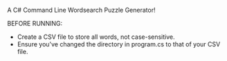A C# Command Line Wordsearch Puzzle Generator!

BEFORE RUNNING:
- Create a CSV file to store all words, not case-sensitive.
- Ensure you've changed the directory in program.cs to that of your CSV file.
